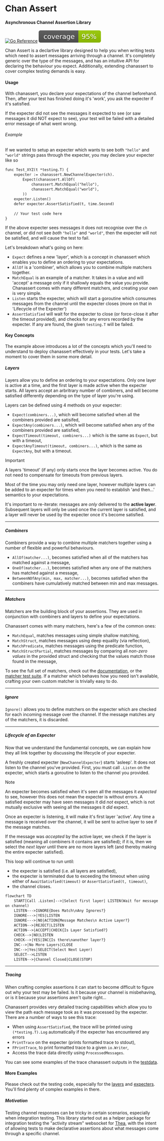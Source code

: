 # Chan Assert
#### Asynchronous Channel Assertion Library
[![Go Reference](https://pkg.go.dev/badge/github.com/hbomb79/go-chanassert.svg)](https://pkg.go.dev/github.com/hbomb79/go-chanassert)
![coverage](https://raw.githubusercontent.com/hbomb79/go-chanassert/badges/.badges/main/coverage.svg)

Chan Assert is a declartive library designed to help you when writing tests which need to assert messages arriving through a channel. It's completely
generic over the type of the messages, and has an intuitive API for declaring the behaviour you expect. Additionally, extending chanassert to cover
complex testing demands is easy.

#### Usage
With chanassert, you declare your expectations of the channel beforehand. Then, after your test has finished doing it's 'work', you ask the expecter if it's satisfied.

If the expecter did not see the messages it expected to see (or saw messages it did NOT expect to see), your test will be failed with a detailed error message of what went wrong.

###### Example
If we wanted to setup an expecter which wants to see both `"hello"` and `"world"` strings pass through the expecter, you may declare your expecter like so

```golang
func Test_XYZ(t *testing.T) {
    expecter := chanassert.NewChannelExpecter(ch).
        Expect(chanassert.AllOf(
            chanassert.MatchEqual("hello"),
            chanassert.MatchEqual("world"),
        ))
    expecter.Listen()
    defer expecter.AssertSatisfied(t, time.Second)

    // Your test code here
}
```

If the above expecter sees messages it does not recognise over the `ch` channel, or did not see *both* `"hello"` and `"world"`, then the expecter will
not be satisfied, and will cause the test to fail.

Let's breakdown what's going on here:
 - `Expect` defines a new 'layer', which is a concept in chanassert which enables you to define an ordering to your expectations.
 - `AllOf` is a 'combiner', which allows you to combine multiple matchers together.
 - `MatchEqual` is an example of a matcher. It takes in a value and will 'accept' a message only if it shallowly equals the value you provide.
 Chanassert comes with many different matchers, and creating your own is very simple.
 - `Listen` starts the expecter, which will start a goroutine which consumes messages from the channel until the expecter closes (more on that in 'Lifecycle of the Expecter')
 - `AssertSatisfied` will wait for the expecter to close (or force-close it after the timeout provided), and checks for any errors recorded by the expecter. If any are found, the given `testing.T` will be failed.

#### Key Concepts
The example above introduces a lot of the concepts which you'll need to understand to deploy chanassert effectively in your tests. Let's take a moment to cover them in some more detail.

##### Layers
Layers allow you to define an ordering to your expectations. Only one layer is active at a time, and the first layer is made active when the expecter starts. All layers accept an arbritrary number of combiners, and will become satisfied differently depending on the type of layer you're using.

Layers can be defined using 4 methods on your expecter:
- `Expect(combiners...)`, which will become satisfied when all the combiners provided are satisifed,
- `ExpectAny(combiners...)`, which will become satisfied when any of the combiners provided are satisfied,
- `ExpectTimeout(timeout, combiners...)` which is the same as `Expect`, but with a timeout,
- `ExpectAnyTimeout(timeout, combiners...)`, which is the same as `ExpectAny`, but with a timeout.

> [!IMPORTANT]
> A layers 'timeout' (if any) only starts once the layer becomes active. You do not need to compensate for timeouts from previous layers.

Most of the time you may only need one layer, however multiple layers can be added to an expecter for times when you need to establish 'and then...' semantics to your expectations.

It's important to re-iterate: messages are _only_ delivered to the **active layer**. Subsequent layers will only be used once the current layer is satisfied, and a layer will never be used
by the expecter once it's become satisfied.

---
##### Combiners
Combiners provide a way to combine multiple matchers together using a number of flexible and powerful behaviours.

- `AllOf(matcher...)`, becomes satisfied when all of the matchers has matched against a message,
- `OneOf(matcher...)`, becomes satisfied when any one of the matchers has matched against a message, 
- `BetweenNOfAny(min, max, matcher...)`, becomes satisfied when the combiners have cumulatively matched between min and max messages.

---
##### Matchers
Matchers are the building block of your assertions. They are used in conjunction with combiners and layers to define your expectations.

Chanassert comes with many matchers, here's a few of the common ones:
- `MatchEqual`, matches messages using simple shallow matching,
- `MatchStruct`, matches messages using deep equality (via reflection),
- `MatchPredicate`, matches messages using the predicate function,
- `MatchStructPartial`, matches messages by comparing all _non-zero values_ in the provided struct and checking that the values match those found in the message,

To see the full set of matchers, check out the [documentation](https://pkg.go.dev/github.com/hbomb79/go-chanassert), or the [matcher test suite](matcher_test.go). If a matcher which behaves how you need isn't available,
crafting your own custom matcher is trivially easy to do.

---
##### Ignore
`Ignore()` allows you to define matchers on the expecter which are checked for each incoming message over the channel. If the
message matches any of the matchers, it is discarded.

---
##### Lifecycle of an Expecter
Now that we understand the fundamental concepts, we can explain how they all link together by discussing the lifecycle of your expecter.

A freshly created expecter (`NewChannelExpecter`) starts 'asleep'. It does not listen to the channel you've provided. First, you must
call `.Listen` on the expecter, which starts a goroutine to listen to the channel you provided.

> [!NOTE]
> An expecter becomes satisfied when it's seen all the messages it _expected_ to see, however this does not mean the expecter is without errors. A satisfied expecter may have seen messages it did *not* expect, which is not mutually exclusive with seeing all the messages it *did* expect.

Once an expecter is listening, it will make it's first layer 'active'. Any time a message is received over the channel, it will be sent to active layer to see if the message matches.

If the message was _accepted_ by the active layer, we check if the layer is satisfied (meaning all combiners it contains are satisfied);
if it is, then we select the _next layer_ until there are no more layers left (and thereby making the entire expecter satisfied).

This loop will continue to run until:
- the expecter is satisfied (i.e. all layers are satisfied),
- the expecter is terminated due to exceeding the timeout when using either of `AwaitSatisfied(timeout)` or `AssertSatisfied(t, timeout)`,
- the channel closes.

```mermaid
flowchart TD
    START[Call .Listen]-->|Select first layer| LISTEN(Wait for message on channel)
    LISTEN--->IGNORE{Does Match\nAny Ignores?}
    IGNORE--->|YES|LISTEN
    IGNORE--->|NO|ACTION{Message Matches\n Active Layer?}
    ACTION-->|REJECT|LISTEN
    ACTION-->|ACCEPT|CHECK{Is Layer Satisfied?}
    CHECK-->|NO|LISTEN
    CHECK-->|YES|INC{Is there\nanother layer?}
    INC-->|No More Layers|CLOSE
    INC-->|Yes|SELECT(Select Next Layer)
    SELECT-->LISTEN
    LISTEN-->|Channel Closed|CLOSE(STOP)
```

---
##### Tracing
When crafting complex assertions it can start to become difficult to figure out why your test may be failed. Is it because your channel is misbehaving, or is it because your
assertions aren't quite right...

Chanassert provides very detailed tracing capabilities which allow you to view the path each message took as it was processed by
the expecter. There are a number of ways to see this trace:
- When using `AssertSatisfied`, the trace will be printed using `(*testing.T).Log` automatically if the expecter has encountered any errors
- `PrintTrace` on the expecter (prints formatted trace to stdout),
- `FPrintTrace`, to print formatted trace to a given `io.Writer`,
- Access the trace data directly using `ProcessedMessages`.

You can see some examples of the trace chanassert outputs in the [testdata](/testdata/traces/).

#### More Examples
Please check out the testing code, especially for the [layers](layer_test.go) and [expecters](expecter_test.go). You'll find plenty
of complex examples in there.

##### Motivation
Testing channel responses can be tricky in certain scenarios, especially when integration testing. This library started out as a
helper package for integration testing the "activity stream" websocket for [Thea](http://github.com/hbomb79/Thea), with the intent
of allowing tests to make declarative assertions about what messages come through a specific channel.
